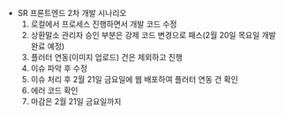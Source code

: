 - SR 프론트엔드 2차 개발 시나리오
	1. 로컬에서 프로세스 진행하면서 개발 코드 수정
	2. 상환말소 관리자 승인 부분은 강제 코드 변경으로 패스(2월 20일 목요일 개발 완료 예정)
	3. 플러터 연동(이미지 업로드) 건은 제외하고 진행
	4. 이슈 파악 후 수정
	5. 이슈 처리 후 2월 21일 금요일에 웹 배포하여 플러터 연동 건 확인
	6. 에러 코드 확인
	7. 마감은 2월 21일 금요일까지